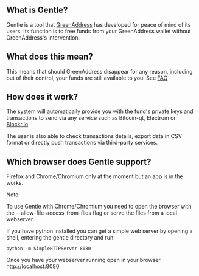 ## What is Gentle?

Gentle is a tool that [GreenAddress](https://greenaddress.it) has developed for peace of mind of its users: Its function is to free funds from your GreenAddress wallet without GreenAddress's intervention.

## What does this mean?

This means that should GreenAddress disappear for any reason, including out of their control, your funds are still available to you. See [FAQ](https://greenaddress.it/faq)

## How does it work?

The system will automatically provide you with the fund's private keys and transactions to send via any service such as Bitcoin-qt, Electrum or [Blockr.io](https://btc.blockr.io/tx/push)

The user is also able to check transactions details, export data in CSV format or directly push transactions via third-party services.

## Which browser does Gentle support?

Firefox and Chrome/Chromium only at the moment but an app is in the works.

Note:

To use Gentle with Chrome/Chromium you need to open the browser with the --allow-file-access-from-files flag or serve the files from a local webserver.

If you have python installed you can get a simple web server by opening a shell, entering the gentle directory and run:

 `python -m SimpleHTTPServer 8080`

Once you have your webserver running open in your browser [http://localhost:8080](http://localhost:8080)
